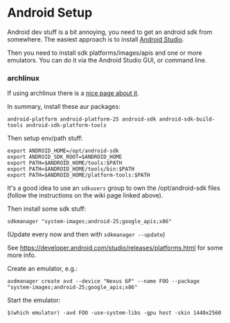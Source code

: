 # Android Setup

Android dev stuff is a bit annoying, you need to get an android sdk from somewhere. The easiest approach is to install [Android Studio](https://developer.android.com/studio/index.html).

Then you need to install sdk platforms/images/apis and one or more emulators. You can do it via the Android Studio GUI, or command line.

### archlinux

If using archlinux there is a [nice page about it](https://wiki.archlinux.org/index.php/android).

In summary, install these aur packages:

```
android-platform android-platform-25 android-sdk android-sdk-build-tools android-sdk-platform-tools
```

Then setup env/path stuff:

```
export ANDROID_HOME=/opt/android-sdk
export ANDROID_SDK_ROOT=$ANDROID_HOME
export PATH=$ANDROID_HOME/tools:$PATH
export PATH=$ANDROID_HOME/tools/bin:$PATH
export PATH=$ANDROID_HOME/platform-tools:$PATH
```

It's a good idea to use an `sdkusers` group to own the /opt/android-sdk files (follow the instructions on the wiki page linked above).

Then install some sdk stuff:

```
sdkmanager "system-images;android-25;google_apis;x86"
```

(Update every now and then with `sdkmanager --update`)

See https://developer.android.com/studio/releases/platforms.html for some more info.

Create an emulator, e.g.:

```
avdmanager create avd --device "Nexus 6P" --name FOO --package "system-images;android-25;google_apis;x86" 
```

Start the emulator:

```
$(which emulator) -avd FOO -use-system-libs -gpu host -skin 1440x2560
```
